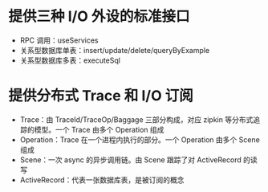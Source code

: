 # 提供三种 I/O 外设的标准接口

* RPC 调用：useServices
* 关系型数据库单表：insert/update/delete/queryByExample
* 关系型数据库多表：executeSql

# 提供分布式 Trace 和 I/O 订阅

* Trace：由 TraceId/TraceOp/Baggage 三部分构成，对应 zipkin 等分布式追踪的模型。一个 Trace 由多个 Operation 组成
* Operation：Trace 在一个进程内执行的部分。一个 Operation 由多个 Scene 组成
* Scene：一次 async 的异步调用链。由 Scene 跟踪了对 ActiveRecord 的读写
* ActiveRecord：代表一张数据库表，是被订阅的概念
